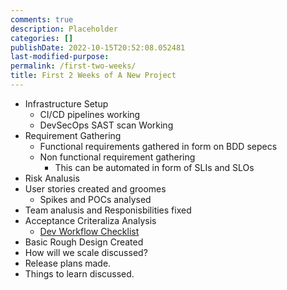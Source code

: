 ```yaml
---
comments: true
description: Placeholder 
categories: []
publishDate: 2022-10-15T20:52:08.052481
last-modified-purpose:
permalink: /first-two-weeks/
title: First 2 Weeks of A New Project
---
```



- Infrastructure Setup
    - CI/CD pipelines working
    - DevSecOps SAST scan Working
- Requirement Gathering
    - Functional requirements gathered in form on BDD sepecs
    - Non functional requirement gathering
        - This can be automated in form of SLIs and SLOs
- Risk Analusis
- User stories created and groomes
    - Spikes and POCs analysed
- Team analusis and Responisbilities fixed
- Acceptance Criteraliza Analysis
    - [Dev Workflow Checklist](/dev-workflow)
- Basic Rough Design Created
- How will we scale discussed?
- Release plans made.
- Things to learn discussed.